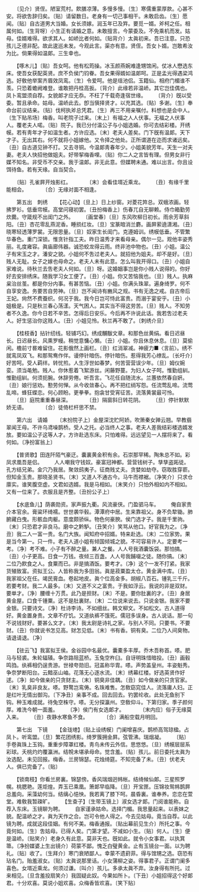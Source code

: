 <!-- { "loadSidebar": true } -->
　　〔见介〕贤侄。陋室荒村。飮膳凉薄。多慢多慢。〔生〕寒儒重蒙厚款。心甚不安。将欲吿辞归矣。〔贴〕请留数日。老身有一切己事相干。未敢启齿。〔生〕愿闻。〔贴〕自古道男大当婚。女长须嫁。润玉年已及筓。要觅一婿。斧柯之任。相属何如。〔生背呀〕小生正有请婚之意。未敢擅言。今蒙委及。不免乘机而发。姑母。佳婿难得。欲求其人。如峤比者何如。〔贴背介〕太眞初来。吾已注意。只恐孩儿乏德非配。故此逡巡未发。今观此言。渠亦有意。贤侄。吾女卜婿。岂敢希汝为比。倘果得如温郞。三生幸也。 

　　【啄木儿】〔贴〕吾女呵。他有松筠操。冰玉颜燕婉难逢甥馆闲。仗冰人懋选东床。使吾女获配英贤。庶不负侯门钧眷。吾女果得婿如温郞呵。正是孟光得遇梁鸿选。好敎他举案齐眉效凤鸾。〔生〕令爱呵。他是瑶池侣。玉籍仙。相府门楣谁不羡。只恐着蟾阙难登。谁敢把丹桂高扳。〔背介〕此缘若非温峤。其它岂佳偶也。凤卜鸾盟须自荐。女貌郞才应无忝。不枉了千载奇逢宿世缘。 
　　〔背介〕旣以受委。暂且承命。姑母。温峤此去。卽当愼择贤才。以充其选。〔贴〕多谢。〔生〕奉命台前议结亲。〔贴〕伐柯执斧总凭君。〔生〕再三不用亲嘱付。料想也是会中人。〔生下贴吊场〕梅香。叫老院子过来。〔末上〕有福之人人伏事。无福之人伏事人。覆老夫人喏。〔贴〕院子。我已分付温公子与小姐选婚。你可去结彩楼。开绣幙。若有靑年才子如温生者。方许应选。〔末〕老夫人差矣。门下旣有温郞。天下才子。无出其右。何不就将小姐嫁他。又令择之他处。正所谓道在迩而求诸远矣。〔丑〕自古道见钟不打。又去寻铜。今温郞靑春年少。小姐美貌芳年。天生一对夫妻。老夫人快招他做姐夫。好带挈梅香哩。〔贴〕你二人之言皆有理。但男女非行媒不知名。非受币不交亲。我于温郞。非无此意。但媒聘未通。难以出言。你且设饵待鱼。若有天缘。自当契合。 

　　〔贴〕孔雀屛开烛影红。　　　　〔末〕会看佳壻近乘龙。 
　　〔丑〕有缘千里能相会。　　　　〔合〕无缘对面不相逢。 

　　第五出　刺绣 
　　【花心动】〔旦上〕日上纱窗。对菱花筓总。双蛾浓画。轻拂罗衫。低垂帘幙。高堂问寝初罢。〔丑扮梅香上〕伤春兀自无聊赖。侍巾箱勤劳炊爨。守箴规不出闺门之外。 
　　〔画堂春〕〔旦〕东风吹柳日初长。雨余芳草斜阳。〔丑〕杏花零乱燕泥香。睡损红妆。〔旦〕宝篆暗消兰麝。画屛萦遶潇湘。〔丑〕晓寒轻透薄罗裳。无限思量。〔旦〕奴家生长闺门。克遵姆训。绣幙低垂。不管繁华春色。重门深锁。惟贪针指工夫。昨日温秀才来看母亲。偶尔一见。观他丰姿秀丽。礼度雍容。眞庙廊伟器。诚恐蛟龙得云雨。终非池中物也。〔丑〕小姐。温公子有宋玉之才。潘安之貌。小姐何不吿过老夫人。就招他为姐夫。却不是好。〔旦〕贱人无耻。女子之嫁也母命之。老夫人未有此意。怎么叫我开得口。〔丑〕小姐自家难说。待秋兰去吿老夫人何如。〔旦〕呀。这婚姻事岂是你小贱人说得的。你好好去安排绣床。随我学习女工便了。〔丑〕小姐。你又苦恼我也。〔旦〕贱人。执麻枲治丝茧。都是你分内事。有甚苦恼。〔丑〕小姐。你满头珠翠。遍身绮罗。何不自享安逸。务要苦自劳神。〔旦〕岂不闻诗有豳风之规。书有无逸之戒。自古帝后王妃。尙然不费蚕织。何况于我。我今日岂可恃此富贵。而溺于宴安乎。〔丑〕小姐极是。只是秋兰春心荡漾。天气困人。其实当不得这劳苦。〔旦〕贱人。不知劳者不久逸。你今日若不辛苦。怎得后日安乐。今后再不许说此话。我若吿过老夫人。好生惩治你这贱人。〔丑〕小姐见怜。秋兰再不敢了。〔刺绣介旦〕 

　　【桂枝香】拈针纫线。轻铺巧幻。绣成黼黻文章。和那色丝黄绢。看日迟昼长。日迟昼长。风熏罗幔。稍觉意慵心懒。〔丑〕小姐。你且休息休息。〔旦〕莫偷闲。檐前寸晷难留住。花影俄然上画栏。〔丑〕红消翠减。神疲力■〈言前〉。绣不就鸾凤双飞。和那鸳鸯作伴。谩停针暗伤。停针暗伤。惹得我芳心缭乱。〔长吁介〕好苦呵。受人羁绊。转忧煎。人生浮世如春梦。何苦营营误少年。〔旦〕姆仪婉娈。须当黾勉。贱人。你休惹着飞絮游丝。闲藤野蔓。为妇人女子呵。惟勤组紃。惟勤组紃。何须扼腕。休辞劳倦。听吾言。飞花任自随流水。兰蕙依然春自姸。〔丑〕娘行惩劝。懃劳何惮。从今收敛春心。再不把红绡写怨。任流莺乱啼。流莺乱啼。蜂狂蝶恋。何心顾盼。更拳拳。抱衾甘受宵征苦。流落黄裳最可怜。 
　　〔旦〕庭院重重春昼深。　　　　〔丑〕隔窗斜日转花阴。 
　　〔旦〕停针默默娇无语。　　　　〔合〕徒倚栏杆思不禁。 

　　第六出　请婚 
　　〔末扮院子上〕金屋深沈贮阿娇。吹箫秦女亸云翘。早教翡翠闻王母。不许乌鸢噪鹊桥。受人之托。必当终人之事。老夫人差我结彩楼选婿发放。要如温公子这等人才。方许赴选东床。只怕难得。远远望见一人摆将来了。看何如。〔净扮富翁上〕 

　　【普贤歌】田连阡陌气豪迂。囊裏黄金积有余。石崇那罕稀。陶朱总不如。彩凤求凰吾是侣。 
　　人人嘲我守钱奴。豪富冠神都。营营钱树子。孳孳盗跖徒。孔方结兄弟。金穴乃我居。聚敛鸱夷子。征商贱丈夫。贪婪如劫夺。窃取胜穿窬。但知金玉贵。那晓圣贤书。〔末〕又道人不通古今。马牛而襟裾。〔净笑介〕只求仓廪实。谁笑腹空虚。文君如选婿。我是马相如。〔末笑介〕只怕外相如内不相如。又有一位来了。衣服且是齐整。〔丑扮公子上〕 

　　【水底鱼儿】荫袭勋资。家声振九衢。风流豪侠。门盈驷马车。 
　　俺自家贵介本官余。膏粱环绮襦。世世袭华毂。潭潭府中居。生来靠祖父。身不负犂锄。肺腑藏白曳。形骸血肉躯。意度颇骄纵。物色何豪腴。侯门选才子。我是千里驹。〔末〕只恐君才非良马。磨中之黔馿。〔丑笑介〕笑骂从他口。好官我为之。〔净丑〕我二人一富一贵。名门大族。闻知府中招婿。特来赴选。〔末〕二位家势。果是当今第一。只一件。老夫人道小姐有倾国倾城之貌。不可容易许人。定要考一考。〔净〕考不难。小子有不醉之量。兼人之餐。人人号我酒囊饭袋。那怕搞。〔丑〕小子更高。日食一万钱。夜倾三百盏。人人号我餔啜之徒。随你搞。〔末〕二位乃飮食之人。食粟而已。非是搞酒饭。要考才。〔净〕这个一发不打紧。我家货殖致富。资拟王公。人皆称我为多田翁。眞是菽粟盈太仓。黄金满中库。〔丑〕我家祖父在任。竭民膏血。卷起地皮。眞个位高金多。胡椒八百石。锺乳三千斤。若要考财。我二人最多。〔末〕又道不义之富贵。于我如浮云。我说的非是双财。要单才。〔净〕腰缠十万贯。此乃是担财。〔末〕不是。要你肚裏的才。〔丑〕身居黄金屋。口食千锺粟。这不是肚裏财。〔末〕二位说来说去。只说金银。我家不要金银。只要诗文。〔净〕杜诗李诗。不如细丝。韩文柳文。不如松文。古人道得好。黄金置身贵。文章不疗饥。又道纨裤不饿死。儒冠多误身。古人说话。那一句不说钱财好。要甚么文才。〔末〕我太尉是诗礼之家。与别人不同。只要书。不要财。〔丑〕你就说书怎见高。财怎见低。〔末〕书有香。铜有臭。二位乃人间臭物。请退请退。〔净〕 

　　【驻云飞】我富拟王侯。金谷园中名最优。囊橐多丰厚。乔木吾称首。嗏。肥马与轻裘。朱轮辐辏。争奈路阻蓝桥。玉兔空杵臼。自讶明珠惜暗投。〔丑〕画毂鸣驺。纨裤相仍逞贵游。世禄夸勋旧。冠盖称华胄。嗏。声势盖皇州。丰姿魁秀。争奈梦断阳台。云黯巫山岫。花落无心逐水流。〔末〕绣幕红楼。好选英贤作好逑。〔净〕如今做亲的只贪财主。〔末〕铜臭非佳耦。〔丑〕如今做亲的只贪官家。〔末〕乳臭非良友。嗏。野鹜岂鸾俦。名珠难售。怎敎窈窕佳人。流落庸人妇。正是红叶无情出御沟。〔下净丑〕亲事不成。回去回去。钓罢纶收。此处无鱼别下钩。种玉难成就。待兔空株守。嗏。无分探瀛州。空敎仰斗。下第归家。季子颜何厚。难洗今朝一面羞。 
　　〔净〕侯门有女选郞才。　　　　〔末内应〕俗子无缘莫入来。 
　　〔丑〕夜静水寒鱼不食。　　　　〔合〕满船空载月明回。 

　　第七出　下镜 
　　【金珑璁】〔贴上设绣幙〕门阑增喜庆。鹊桥高驾琼楹。占凤卜。听鸾盟。〔旦〕繁花团绣影。绮罗簇拥金屛。弦管沸。瑞烟凝。 
　　〔贴〕手卷眞珠上玉钩。重重步障罩红楼。靑鸟未传云外信。思悠悠。〔旦〕绣幙层层系彩球。夭桃灼灼覆瀛洲。结帨未堪承母命。觉含羞。〔贴〕孩儿。前日委托太眞为汝选配。未见回报。梅香。兰房锦瑟。花烛绮筵。不知完备了未。〔丑〕伏老夫人。俱已完备了。〔贴〕 

　　【锁南枝】你看兰房裏。锦瑟傍。香风瑞烟迥帏帐。结绮候仙郞。三星照罗幌。桃腮艳。莲炬煌。弄玉已乘凰。箫郞早临降。〔旦〕开宝匣。压锦妆鸳帏鹊屛总羞向。采藻幼何当。结缡心悒怏。我若离了膝下呵。晨昏裏。谁奉养。恋恋在萱堂。难敎我暂疎旷。 
　　【生查子】〔生带玉镜上〕淑女选才郞。门阅谁能称。自荐入东床。玉镜聊为聘。 
　　自家谨承姑命。选择门楣。我思量起来。以表妹之貌。配温峤之才。眞为天作之合。岂可令他人得之。今去见姑母。竟当自荐。以此镜为聘。成就这段佳姻。有何不美。梅香通报。〔贴出幕前见生介〕所托之事。今竟何如。〔生〕吿姑母。已得人矣。门第才望。不减如小生。〔贴〕何人。〔生〕便是温峤。〔贴笑介〕老身久有此意。莫非天也。旣如此。就令小女事君。以执箕箒。〔净扮媒婆上生出镜介〕荷蒙不鄙。愧乏白璧黄金。止有玉镜台一面。以为聘礼。〔贴〕收了。〔生拜介〕寒门衰陋鄙人。幸蒙不遗葑菲。得与馆甥之选。窃恐有玷名门。贻羞淑女。〔贴〕太眞说那里话。小女蒲柳之姿。得事君子。正谓门阑多喜色。女壻近乘龙。何须过谦。〔叫介〕孩儿。多承太眞不弃。汝身得有所托。过来相见。〔旦含羞投扇笑介〕我固疑此奴。今果如所卜。〔下丑〕小姐招得这个好郞君。十分欢喜。莫说小姐欢喜。众梅香皆欢喜。〔笑下贴〕 


